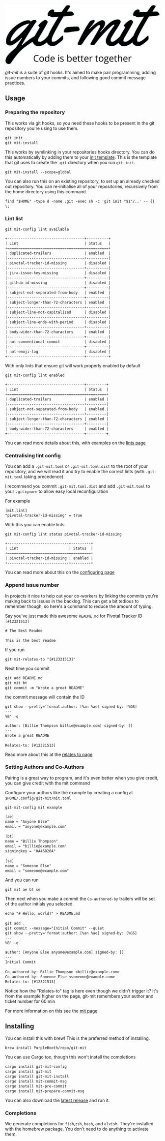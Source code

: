 <p align="center">
    <img alt="Git-Mit" src="./logo/logo.png">
</p>

*git-mit* is a suite of git hooks. It's aimed to make pair programming,
adding issue numbers to your commits, and following good commit message
practices.

## Usage

### Preparing the repository

This works via git hooks, so you need these hooks to be present in the
git repository you're using to use them.

``` shell,script(name="1",expected_exit_code=0)
git init .
git mit-install
```

This works by symlinking in your repositories hooks directory. You can
do this automatically by adding them to your [init
template](https://git-scm.com/docs/git-init#_template_directory). This
is the template that git uses to create the `.git` directory when you
run `git init`.

``` shell,skip()
git mit-install --scope=global
```

You can also run this on an existing repository, to set up an already
checked out repository. You can re-initialise all of your repositories,
recursively from the home directory using this command.

``` shell,skip()
find "$HOME" -type d -name .git -exec sh -c 'git init "$1"/..' -- {} \;
```

### Lint list

``` shell,script(name="lint-list",expected_exit_code=0)
git mit-config lint available
```

``` text,verify(script_name="lint-list",stream=stdout)
+-----------------------------------+----------+
| Lint                              | Status   |
+==============================================+
| duplicated-trailers               | enabled  |
|-----------------------------------+----------|
| pivotal-tracker-id-missing        | disabled |
|-----------------------------------+----------|
| jira-issue-key-missing            | disabled |
|-----------------------------------+----------|
| github-id-missing                 | disabled |
|-----------------------------------+----------|
| subject-not-separated-from-body   | enabled  |
|-----------------------------------+----------|
| subject-longer-than-72-characters | enabled  |
|-----------------------------------+----------|
| subject-line-not-capitalized      | disabled |
|-----------------------------------+----------|
| subject-line-ends-with-period     | disabled |
|-----------------------------------+----------|
| body-wider-than-72-characters     | enabled  |
|-----------------------------------+----------|
| not-conventional-commit           | disabled |
|-----------------------------------+----------|
| not-emoji-log                     | disabled |
+-----------------------------------+----------+
```

With only lints that ensure git will work properly enabled by default

``` shell,script(name="lint-list",expected_exit_code=0)
git mit-config lint enabled
```

``` text,verify(script_name="lint-list",stream=stdout)
+-----------------------------------+---------+
| Lint                              | Status  |
+=============================================+
| duplicated-trailers               | enabled |
|-----------------------------------+---------|
| subject-not-separated-from-body   | enabled |
|-----------------------------------+---------|
| subject-longer-than-72-characters | enabled |
|-----------------------------------+---------|
| body-wider-than-72-characters     | enabled |
+-----------------------------------+---------+
```

You can read more details about this, with examples on the [lints
page](docs/lints/index.md)

### Centralising lint config

You can add a `.git-mit.toml` or `.git-mit.toml.dist` to the root of
your repository, and we will read it and try to enable the correct lints
(with `.git-mit.toml` taking precedence).

I recommend you commit `.git-mit.toml.dist` and add `.git-mit.toml` to
your `.gitignore` to allow easy local reconfiguration

For example

``` toml,file(path=".git-mit.toml.dist")
[mit.lint]
"pivotal-tracker-id-missing" = true
```

With this you can enable lints

``` shell,script(name="7",expected_exit_code=0)
git mit-config lint status pivotal-tracker-id-missing
```

``` text,verify(script_name="7",stream=stdout)
+----------------------------+---------+
| Lint                       | Status  |
+======================================+
| pivotal-tracker-id-missing | enabled |
+----------------------------+---------+
```

You can read more about this on the [configuring
page](docs/lints/configuring.md)

### Append issue number

In projects it nice to help out your co-workers by linking the commits
you're making back to issues in the backlog. This can get a bit tedious
to remember though, so here's a command to reduce the amount of typing.

Say you've just made this awesome `README.md` for Pivotal Tracker ID
`[#12321513]`

``` markdown,file(path="README.md")
# The Best Readme

This is the best readme
```

If you run

``` shell,script(name="2",expected_exit_code=0)
git mit-relates-to "[#12321513]"
```

Next time you commit

``` shell,script(name="3",expected_exit_code=0)
git add README.md
git mit bt
git commit -m "Wrote a great README"
```

the commit message will contain the ID

``` shell,script(name="4",expected_exit_code=0)
git show --pretty='format:author: [%an %ae] signed-by: [%GS] 
---
%B' -q
```

``` text,verify(script_name="4",stream=stdout)
author: [Billie Thompson billie@example.com] signed-by: [] 
---
Wrote a great README

Relates-to: [#12321513]
```

Read more about this at the [relates to page](docs/mit-relates-to.md)

### Setting Authors and Co-Authors

Pairing is a great way to program, and it's even better when you give
credit, you can give credit with the mit command

Configure your authors like the example by creating a config at
`$HOME/.config/git-mit/mit.toml`

``` shell,script(name="3")
git-mit-config mit example
```

``` toml,verify(script_name="3",stream=stdout)
[ae]
name = "Anyone Else"
email = "anyone@example.com"

[bt]
name = "Billie Thompson"
email = "billie@example.com"
signingkey = "0A46826A"

[se]
name = "Someone Else"
email = "someone@example.com"

```

And you can run

``` shell,script(name="6",expected_exit_code=0)
git mit ae bt se
```

Then next when you make a commit the `Co-authored-by` trailers will be
set of the author initials you selected.

``` shell,script(name="7",expected_exit_code=0)
echo "# Hello, world!" > README.md

git add .
git commit --message="Initial Commit" --quiet
git show --pretty='format:author: [%an %ae] signed-by: [%GS] 
---
%B' -q
```

``` text,verify(script_name="7",stream=stdout)
author: [Anyone Else anyone@example.com] signed-by: [] 
---
Initial Commit

Co-authored-by: Billie Thompson <billie@example.com>
Co-authored-by: Someone Else <someone@example.com>
Relates-to: [#12321513]
```

Notice how the "Relates-to" tag is here even though we didn't trigger
it? It's from the example higher on the page, git-mit remembers your
author and ticket number for 60 min

For more information on this see the [mit page](docs/mit.md)

## Installing

You can install this with brew! This is the preferred method of
installing.

``` shell,skip()
brew install PurpleBooth/repo/git-mit
```

You can use Cargo too, though this won't install the completions

``` shell,skip()
cargo install git-mit-config
cargo install git-mit
cargo install git-mit-install
cargo install mit-commit-msg
cargo install mit-pre-commit
cargo install mit-prepare-commit-msg
```

You can also download the [latest
release](https://github.com/PurpleBooth/git-mit/releases/latest) and run
it.

### Completions

We generate completions for `fish`,`zsh`, `bash`, and `elvish`. They're
installed with the homebrew package. You don't need to do anything to
activate them.
